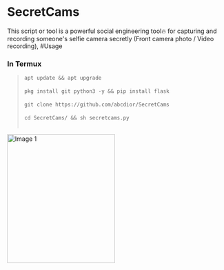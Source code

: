 # SecretCams
This script or tool is a powerful social engineering tool🔥 for capturing and recording someone's selfie camera secretly (Front camera photo / Video recording), 
#Usage
<h3>In Termux</h3>
<blockquote>
<code>apt update && apt upgrade</code><br><br>
<code>pkg install git python3 -y && pip install flask</code><br><br>
<code>git clone https://github.com/abcdior/SecretCams</code><br><br>
<code>cd SecretCams/ && sh secretcams.py</code><br><br>
</blockquote>
<img src="img1.jpg" width="250px" height="300px" alt="Image 1">
